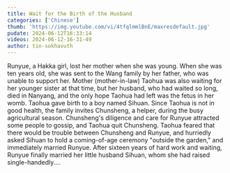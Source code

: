 ```yaml
---
title: Wait for the Birth of the Husband
categories: ['Chinese']
thumb: 'https://img.youtube.com/vi/4tfqlmmlBnE/maxresdefault.jpg'
pudate: 2024-06-12T16:33:14
videos: 2024-06-12-16-31-49
author: tin-sokhavuth
---
```

Runyue, a Hakka girl, lost her mother when she was young. When she was ten years old, she was sent to the Wang family by her father, who was unable to support her. Mother (mother-in-law) Taohua was also waiting for her younger sister at that time, but her husband, who had waited so long, died in Nanyang, and the only hope Taohua had left was the fetus in her womb. Taohua gave birth to a boy named Sihuan. Since Taohua is not in good health, the family invites Chunsheng, a helper, during the busy agricultural season. Chunsheng's diligence and care for Runyue attracted some people to gossip, and Taohua quit Chunsheng. Taohua feared that there would be trouble between Chunsheng and Runyue, and hurriedly asked Sihuan to hold a coming-of-age ceremony "outside the garden," and immediately married Runyue. After sixteen years of hard work and waiting, Runyue finally married her little husband Sihuan, whom she had raised single-handedly....